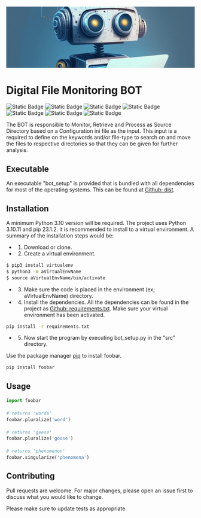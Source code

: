 ![](images/fw_bot_bck.jpeg)

# Digital File Monitoring BOT

![Static Badge](https://img.shields.io/badge/python-%3E%3Dv3.10-blue)
![Static Badge](https://img.shields.io/badge/dist-download-pink)
![Static Badge](https://img.shields.io/badge/release-v1.0.0-purple)
![Static Badge](https://img.shields.io/badge/docs-sphinx-purple)
![Static Badge](https://img.shields.io/badge/htmlcov-coverage-yellow)
![Static Badge](https://img.shields.io/badge/test_case-pytest-yellow)
![Static Badge](https://img.shields.io/badge/metrics-radon-yellow)

The BOT is responsible to Monitor, Retrieve and Process as Source Directory based on a Configuration ini file as the input.
This input is a required to define on the keywords and/or file-type to search on and move the files to respective directories so that they can be given for further analysis.

## Executable

An executable "bot_setup" is provided that is bundled with all dependencies for most of the operating systems. This can be found at <a href="msc_ia_bot/dist" target="_blank">Github: dist</a>.

## Installation

A minimum Python 3.10 version will be required. The project uses Python 3.10.11 and pip 23.1.2. it is recommended to install to a virtual environment. A summary of the installation steps would be:

- 1. Download or clone.
- 2. Create a virtual environment.

```bash
$ pip3 install virtualenv
$ python3 -m aVirtualEnvName
$ source aVirtualEnvName/bin/activate
```

- 3. Make sure the code is placed in the environment (ex; aVirtualEnvName) directory.
- 4. Install the dependencies. All the dependencies can be found in the project as <a href="msc_ia_bot/requirements.txt">Github: requirements.txt</a>. Make sure your virtual environment has been activated.

```bash
pip install -r requirements.txt
```

- 5. Now start the program by executing bot_setup.py in the "src" directory.

Use the package manager [pip](https://pip.pypa.io/en/stable/) to install foobar.

```bash
pip install foobar
```

## Usage

```python
import foobar

# returns 'words'
foobar.pluralize('word')

# returns 'geese'
foobar.pluralize('goose')

# returns 'phenomenon'
foobar.singularize('phenomena')
```

## Contributing

Pull requests are welcome. For major changes, please open an issue first
to discuss what you would like to change.

Please make sure to update tests as appropriate.
